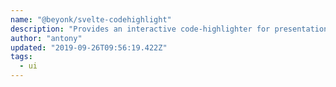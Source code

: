 ```yaml
---
name: "@beyonk/svelte-codehighlight"
description: "Provides an interactive code-highlighter for presentations!"
author: "antony"
updated: "2019-09-26T09:56:19.422Z"
tags: 
  - ui
---
```

